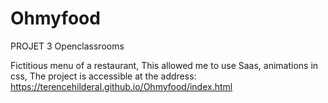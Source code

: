 # Ohmyfood
PROJET 3 Openclassrooms


Fictitious menu of a restaurant,
This allowed me to use Saas, animations in css,
The project is accessible at the address:
https://terencehilderal.github.io/Ohmyfood/index.html
